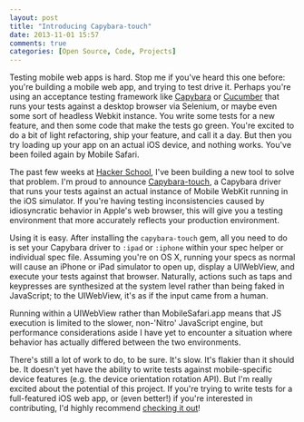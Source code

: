 ```yaml
---
layout: post
title: "Introducing Capybara-touch"
date: 2013-11-01 15:57
comments: true
categories: [Open Source, Code, Projects]
---
```


Testing mobile web apps is hard. Stop me if you've heard this one before: you're building a mobile web app, and trying to test drive it. Perhaps you're using an acceptance testing framework like [Capybara](https://github.com/jnicklas/capybara) or [Cucumber](http://cukes.info) that runs your tests against a desktop browser via Selenium, or maybe even some sort of headless Webkit instance. You write some tests for a new feature, and then some code that make the tests go green. You're excited to do a bit of light refactoring, ship your feature, and call it a day. But then you try loading up your app on an actual iOS device, and nothing works. You've been foiled again by Mobile Safari.

The past few weeks at [Hacker School](http://hackerschool.com), I've been building a new tool to solve that problem. I'm proud to announce [Capybara-touch](https://github.com/lazerwalker/capybara-touch), a Capybara driver that runs your tests against an actual instance of Mobile WebKit running in the iOS simulator. If you're having testing inconsistencies caused by idiosyncratic behavior in Apple's web browser, this will give you a testing environment that more accurately reflects your production environment.

Using it is easy. After installing the `capybara-touch` gem, all you need to do is set your Capybara driver to `:ipad` or `:iphone` within your spec helper or individual spec file. Assuming you're on OS X, running your specs as normal will cause an iPhone or iPad simulator to open up, display a UIWebView, and execute your tests against that browser. Naturally, actions such as taps and keypresses are synthesized at the system level rather than being faked in JavaScript; to the UIWebView, it's as if the input came from a human.

Running within a UIWebView rather than MobileSafari.app means that JS execution is limited to the slower, non-'Nitro' JavaScript engine, but performance considerations aside I have yet to encounter a situation where behavior has actually differed between the two environments.

There's still a lot of work to do, to be sure. It's slow. It's flakier than it should be. It doesn't yet have the ability to write tests against mobile-specific device features (e.g. the device orientation rotation API). But I'm really excited about the potential of this project. If you're trying to write tests for a full-featured iOS web app, or (even better!) if you're interested in contributing, I'd highly recommend [checking it out](https://github.com/lazerwalker/capybara-touch)!